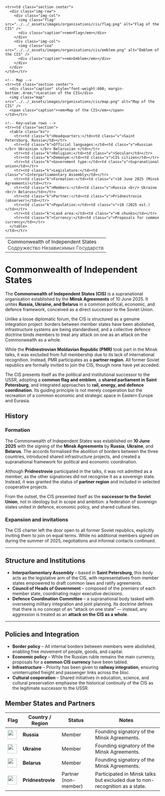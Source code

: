 <div class="infobox-right">
  <table class="infobox">
    <tr>
      <td class="title">Commonwealth of Independent States<br/>
        <span style="font-weight:400; opacity:.8;">Содружество Независимых Государств</span>
      </td>
    </tr>

    <tr><td class="section center">
      <div class="img-row">
        <div class="img-col">
          <img class="flag" src="../../_assets/images/organisations/cis/flag.png" alt="Flag of the CIS" />
          <div class="caption"><em>Flag</em></div>
        </div>
        <div class="img-col">
          <img class="coa" src="../../_assets/images/organisations/cis/emblem.png" alt="Emblem of the CIS" />
          <div class="caption"><em>Emblem</em></div>
        </div>
      </div>
    </td></tr>

    <!-- Map -->
    <tr><td class="section center">
      <div class="caption" style="font-weight:600; margin-bottom:.4rem;">Location of the CIS</div>
      <img class="map" src="../../_assets/images/organisations/cis/map.png" alt="Map of the CIS" />
      <span class="caption"><em>Map of the CIS</em></span>
    </td></tr>

    <!-- Key–value rows -->
    <tr><td class="section">
      <table class="kv">
        <tr><td class="k">Headquarters:</td><td class="v">Saint Petersburg, Russia</td></tr>
        <tr><td class="k">Official languages:</td><td class="v">Russian </br> Ukrainian </br> Belarusian </td></tr>
        <tr><td class="k">Religion:</td><td class="v">Secular</td></tr>
        <tr><td class="k">Demonym:</td><td class="v">CIS citizen</td></tr>
        <tr><td class="k">Government type:</td><td class="v">Supranational union</td></tr>
        <tr><td class="k">Legislature:</td><td class="v">Interparliamentary Assembly</td></tr>
        <tr><td class="k">Formation:</td><td class="v">10 June 2025 (Minsk Agreements)</td></tr>
        <tr><td class="k">Members:</td><td class="v">Russia <br/> Ukraine <br/> Belarus</td></tr>
        <tr><td class="k">Partner:</td><td class="v">Pridnestrovie (observer)</td></tr>
        <tr><td class="k">Population:</td><td class="v">10 (2025 est.)</td></tr>
        <tr><td class="k">Land area:</td><td class="v">N chunks</td></tr>
        <tr><td class="k">Currency:</td><td class="v">Proposals for common currency</td></tr>
      </table>
    </td></tr>
  </table>
</div>

# Commonwealth of Independent States

The **Commonwealth of Independent States (CIS)** is a supranational organisation established by the **Minsk Agreements** of 10 June 2025. It unites **Russia, Ukraine, and Belarus** in a common political, economic, and defence framework, conceived as a direct successor to the Soviet Union.  

Unlike a loose diplomatic forum, the CIS is structured as a genuine integration project: borders between member states have been abolished, infrastructure systems are being standardised, and a collective defence doctrine binds members to treat any attack on one as an attack on the Commonwealth as a whole.  

While the **Pridnestrovian Moldavian Republic (PMR)** took part in the Minsk talks, it was excluded from full membership due to its lack of international recognition. Instead, PMR participates as a **partner region**. All former Soviet republics are formally invited to join the CIS, though none have yet acceded.  

The CIS presents itself as the political and institutional successor to the USSR, adopting a **common flag and emblem**, a **shared parliament in Saint Petersburg**, and integrated approaches to **rail, energy, and defence coordination**. Its guiding principle is not merely cooperation but the recreation of a common economic and strategic space in Eastern Europe and Eurasia.


## History

### Formation

The Commonwealth of Independent States was established on **10 June 2025** with the signing of the **Minsk Agreements** by **Russia**, **Ukraine**, and **Belarus**. The accords formalised the abolition of borders between the three countries, introduced shared infrastructure projects, and created a supranational framework for political and economic coordination.

Although **Pridnestrovie** participated in the talks, it was not admitted as a member, as the other signatories did not recognise it as a sovereign state. Instead, it was granted the status of **partner region** and included in selected cooperative projects.

From the outset, the CIS presented itself as the **successor to the Soviet Union**, not in ideology but in scope and ambition: a federation of sovereign states united in defence, economic policy, and shared cultural ties.

### Expansion and invitations

The CIS charter left the door open to all former Soviet republics, explicitly inviting them to join on equal terms. While no additional members signed on during the summer of 2025, negotiations and informal contacts continued.

---

## Structure and Institutions

* **Interparliamentary Assembly** – based in **Saint Petersburg**, this body acts as the legislative arm of the CIS, with representatives from member states empowered to draft common laws and ratify agreements.
* **Council of Heads of Government** – composed of the premiers of each member state, coordinating major executive decisions.
* **Defence Coordination Committee** – a supranational body tasked with overseeing military integration and joint planning. Its doctrine defines that there is no concept of an “attack on one state” — instead, any aggression is treated as an **attack on the CIS as a whole**.

---

## Policies and Integration

* **Border policy** – All internal borders between members were abolished, enabling free movement of people, goods, and capital.
* **Economic policy** – While the Russian ruble remains the main currency, proposals for a **common CIS currency** have been tabled.
* **Infrastructure** – Priority has been given to **railway integration**, ensuring uninterrupted freight and passenger links across the bloc.
* **Cultural cooperation** – Shared initiatives in education, science, and cultural preservation emphasise the historical continuity of the CIS as the legitimate successor to the USSR.

## Member States and Partners

| Flag | Country / Region  | Status               | Notes                                                                       |
| ---- | ----------------- | -------------------- | --------------------------------------------------------------------------- |
| <img src="../../_assets/images/countries/rsfsr/flag.png" width="30px" />  | **Russia**        | Member               | Founding signatory of the Minsk Agreements.                  |
| <img src="../../_assets/images/countries/ukraine/flag.png" width="30px" /> | **Ukraine**       | Member               | Founding signatory of the Minsk Agreements.                                 |
| <img src="../../_assets/images/countries/belarus/flag.png" width="30px" /> | **Belarus**       | Member               | Founding signatory of the Minsk Agreements.                                 |
| <img src="../../_assets/images/countries/pmr/flag.png" width="30px" />     | **Pridnestrovie** | Partner (non-member) | Participated in Minsk talks but excluded due to non-recognition as a state. |
